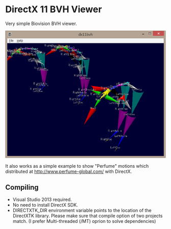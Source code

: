 DirectX 11 BVH Viewer
=======

Very simple Biovision BVH viewer.

![Perfume](resource/perfume.png)

It also works as a simple example to show "Perfume" motions which distributed at http://www.perfume-global.com/ with DirectX.

## Compiling

* Visual Studio 2013 required.
* No need to install DirectX SDK.
* DIRECTXTK_DIR environment variable points to the location of the DirectXTK library. Please make sure that compile option of two projects match. (I prefer Multi-threaded (/MT) oprion to solve dependencies)
